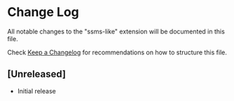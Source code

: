 # Change Log

All notable changes to the "ssms-like" extension will be documented in this file.

Check [Keep a Changelog](http://keepachangelog.com/) for recommendations on how to structure this file.

## [Unreleased]

- Initial release